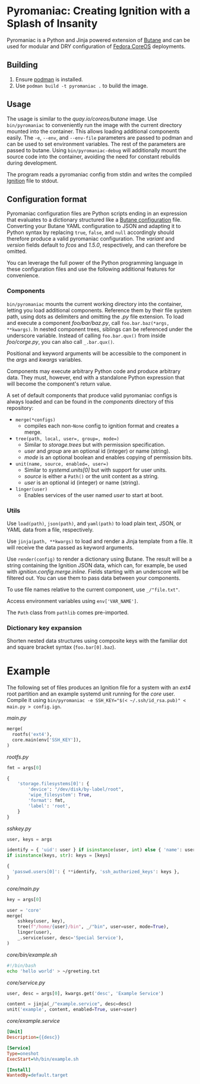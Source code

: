 # Pyromaniac: Creating Ignition with a Splash of Insanity
Pyromaniac is a Python and Jinja powered extension of [Butane][butane] and can
be used for modular and DRY configuration of [Fedora CoreOS][fcos] deployments.

[butane]: https://coreos.github.io/butane/
[fcos]: https://docs.fedoraproject.org/en-US/fedora-coreos/

## Building
1. Ensure [podman][podman] is installed.
2. Use `podman build -t pyromaniac .` to build the image.

[podman]: https://podman.io/

## Usage
The usage is similar to the *quay.io/coreos/butane* image. Use `bin/pyromaniac`
to conveniently run the image with the current directory mounted into the
container. This allows loading additional components easily. The `-e`, `--env`,
and `--env-file` parameters are passed to podman and can be used to set
environment variables. The rest of the parameters are passed to butane. Using
`bin/pyromaniac-debug` will additionally mount the source code into the
container, avoiding the need for constant rebuilds during development.

The program reads a pyromaniac config from stdin and writes the compiled
[Ignition][ignition] file to stdout.

[ignition]: https://coreos.github.io/ignition/

## Configuration format
Pyromaniac configuration files are Python scripts ending in an expression that
evaluates to a dictionary structured like a [Butane
configuration][butane-config] file. Converting your Butane YAML configuration
to JSON and adapting it to Python syntax by replacing `true`, `false`, and
`null` accordingly should therefore produce a valid pyromaniac configuration.
The *variant* and *version* fields default to *fcos* and *1.5.0*, respectively,
and can therefore be omitted.

You can leverage the full power of the Python programming language in these
configuration files and use the following additional features for convenience.

[butane-config]: https://coreos.github.io/butane/config-fcos-v1_5/

### Components
`bin/pyromaniac` mounts the current working directory into the container,
letting you load additional components. Reference them by their file system
path, using dots as delimiters and omitting the *.py* file extension. To load
and execute a component *foo/bar/baz.py*, call `foo.bar.baz(*args, **kwargs)`.
In nested component trees, siblings can be referenced under the underscore
variable. Instead of calling `foo.bar.qux()` from inside *foo/corge.py*, you
can also call `_.bar.qux()`.

Positional and keyword arguments will be accessible to the component in the
*args* and *kwargs* variables.

Components may execute arbitrary Python code and produce arbitrary data. They
must, however, end with a standalone Python expression that will become the
component's return value.

A set of default components that produce valid pyromaniac configs is always
loaded and can be found in the *components* directory of this repository:

- `merge(*configs)`
  - compiles each non-`None` config to ignition format and creates a merge.
- `tree(path, local, user=, group=, mode=)`
  - Similar to *storage.trees* but with permission specification.
  - *user* and *group* are an optional id (integer) or name (string).
  - *mode* is an optional boolean and enables copying of permission bits.
- `unit(name, source, enabled=, user=)`
  - Similar to *systemd.units[0]* but with support for user units.
  - *source* is either a `Path()` or the unit content as a string.
  - *user* is an optional id (integer) or name (string).
- `linger(user)`
  - Enables services of the user named *user* to start at boot.

### Utils
Use `load(path)`, `json(path)`, and `yaml(path)` to load plain text, JSON, or
YAML data from a file, respectively.

Use `jinja(path, **kwargs)` to load and render a Jinja template from a file. It
will receive the data passed as keyword arguments.

Use `render(config)` to render a dictionary using Butane. The result will be a
string containing the Ignition JSON data, which can, for example, be used with
*ignition.config.merge.inline*. Fields starting with an underscore will be
filtered out. You can use them to pass data between your components.

To use file names relative to the current component, use `_/"file.txt"`.

Access environment variables using `env['VAR_NAME']`.

The `Path` class from `pathlib` comes pre-imported.

### Dictionary key expansion
Shorten nested data structures using composite keys with the familiar dot and
square bracket syntax (`foo.bar[0].baz`).

# Example
The following set of files produces an Ignition file for a system with an
*ext4* root partition and an example systemd unit running for the *core* user.
Compile it using
`bin/pyromaniac -e SSH_KEY="$(< ~/.ssh/id_rsa.pub)" < main.py > config.ign`.

*main.py*
```py
merge(
  rootfs('ext4'),
  core.main(env['SSH_KEY']),
)
```

*rootfs.py*
```py
fmt = args[0]

{
    'storage.filesystems[0]': {
        'device': "/dev/disk/by-label/root",
        'wipe_filesystem': True,
        'format': fmt,
        'label': 'root',
    }
}
```

*sshkey.py*
```py
user, keys = args

identify = { 'uid': user } if isinstance(user, int) else { 'name': user }
if isinstance(keys, str): keys = [keys]

{
  'passwd.users[0]': { **identify, 'ssh_authorized_keys': keys },
}
```

*core/main.py*
```py
key = args[0]

user = 'core'
merge(
    sshkey(user, key),
    tree(f"/home/{user}/bin", _/"bin", user=user, mode=True),
    linger(user),
    _.service(user, desc='Special Service'),
)
```

*core/bin/example.sh*
```sh
#!/bin/bash
echo 'hello world' > ~/greeting.txt
```

*core/service.py*
```py
user, desc = args[0], kwargs.get('desc', 'Example Service')

content = jinja(_/"example.service", desc=desc)
unit('example', content, enabled=True, user=user)
```

*core/example.service*
```ini
[Unit]
Description={{desc}}

[Service]
Type=oneshot
ExecStart=%h/bin/example.sh

[Install]
WantedBy=default.target
```
